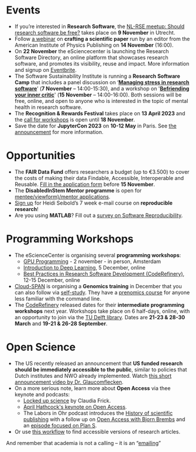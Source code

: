 # Events
* If you’re interested in **Research Software**, the [NL-RSE meetup: Should research software be free?](https://www.esciencecenter.nl/events/nl-rse-meetup-should-research-software-be-free/) takes place on **9 November** in Utrecht.
* Follow [a webinar](https://aipp.zoom.us/webinar/register/WN_cHBweAcoTsarMI-B4yESOg) on **crafting a scientific paper** run by an editor from the American Institute of Physics Publishing on **14 November** (16:00). 
* On **22 November** the eSciencecenter is launching the Research Software Directory, an online platform that showcases research software, and promotes its visibility, reuse and impact. 
More information and signup on [Eventbrite](https://www.eventbrite.co.uk/e/the-research-software-directory-improving-the-impact-of-research-software-tickets-433535645787).
* The Software Sustainability Institute is running a **Research Software Camp** that includes a panel discussion on ‘**[Managing stress in research software](https://www.eventbrite.co.uk/e/panel-discussion-managing-stress-in-research-software-tickets-432983905517)**’ (**7 November** – 14:00-15:30), and a workshop on '**[Befriending your inner critic](https://www.eventbrite.co.uk/e/befriending-your-inner-critic-tickets-432989000757)**' (**15 November** – 14:00-16:00). 
Both sessions will be free, online, and open to anyone who is interested in the topic of mental health in research software. 
* The **Recognition & Rewards Festival** takes place on **13 April 2023** and the [call for workshops](https://recognitionrewards.nl/festival/recognition-rewards-festival-2023/) is open until **18 November**.
* Save the date for **JupyterCon 2023** on **10-12 May** in Paris. 
See [the announcement](https://blog.jupyter.org/jupytercon-is-back-in-2023-90e5c25eeec9) for more information.

# Opportunities
* The **FAIR Data Fund** offers researchers a budget (up to €3.500) to cover the costs of making their data Findable, Accessible, Interoperable and Reusable. 
[Fill in the application form](https://docs.google.com/forms/d/e/1FAIpQLSe_ZQKO9NEbas4Gd5C8Uj2kMrMLbdkRlLtHl_sM1P5KyZuCaA/viewform) before **15 November**.
* The **DisabledInStem Mentor programme** is open for [mentee/viewform)/mentor applications](https://disabledinstem.wordpress.com/). 
* [Sign up](https://heidiseibold.substack.com/) for Heidi Seibold’s 7 week e-mail course on **reproducible research**!  
* Are you using **MATLAB**? Fill out a [survey on Software Reproducibility](https://docs.google.com/forms/d/e/1FAIpQLSfackAnztuL1fQ_l66XLdEKSIuCIie6T-XrA7srTsmRiiVq_w/viewform).  

# Programming Workshops
* The eScienceCenter is organising several **programming workshops**: 
    * [GPU Programming](https://www.eventbrite.co.uk/e/gpu-programming-tickets-433000735857) - 2 november - in person, Amsterdam 
    * [Introduction to Deep Learning](https://www.eventbrite.co.uk/e/introduction-to-deep-learning-tickets-433045138667), 5 December, online
    * [Best Practices in Research Software Development (CodeRefinery)](https://www.eventbrite.co.uk/e/best-practices-in-research-software-development-coderefinery-tickets-433053774497), 12-15 December, online
* [Cloud-SPAN]( https://cloud-span.york.ac.uk/train-with-us) is organising a **Genomics training** in December that you can also follow via [self-study](https://cloud-span.york.ac.uk/train-with-us/specialised-skills#h.l54d9e9aw5vk). 
They have a [prenomics course](https://cloud-span.york.ac.uk/train-with-us/core-skills#h.oj1kged1zzmj) for anyone less familiar with the command line.
* The [CodeRefinery](https://coderefinery.org/) released dates for their **intermediate programming workshops** next year. 
Workshops take place on 6 half-days, online, with an opportunity to join via the [TU Delft library](https://www.tudelft.nl/en/library/research-data-management/r/training-events/training-for-researchers/coderefinery-workshops). 
Dates are **21-23 & 28-30 March** and **19-21 & 26-28 September**.  


# Open Science
- The US recently released an announcement that **US funded research should be immediately accessible to the public**, similar to policies that Dutch institutes and NWO already implemented. 
Watch [this short announcement video by Dr. Glaucomflecken](https://twitter.com/DGlaucomflecken/status/1563264244950646785). 
- On a more serious note, learn more about **Open Access** via thee keynote and podcasts: 
  - [Locked up science](https://www.youtube.com/watch?v=SbzSR0b71PE) by Claudia Frick.
  - [April Hathcock's keynote on Open Access](https://youtu.be/5_7SXNW-5DQ?t=481).
  - The Labors in Ohr podcast introduces the [History of scientific publishing](https://open.spotify.com/episode/0h28zs4Htymv3hPuGO8LW1?si=8a38afc05a6a4995) with a follow up on [Open Access with Bjorn Brembs](https://open.spotify.com/episode/5yliqST0bGf1KJ6e8eB1OM?si=ff5aa064ac874daf) and an [episode focused on Plan S]( https://open.spotify.com/episode/3WllXZ1qAPRg3r0Z87kHwd?si=c4d48dc341fd4131).
- Or use [this workflow](https://twitter.com/AStrasser116/status/1576648460194807808/photo/1) to find accessible versions of research articles.


And remember that academia is not a calling – it is an “[emailing](https://twitter.com/carlosfnorena/status/1584936656607449088)”
